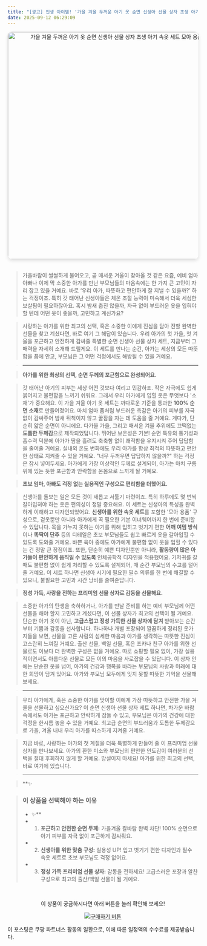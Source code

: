 ```yaml
---
title: "[광고] 인생 아이템! '가을 겨울 두꺼운 아기 옷 순면 신생아 선물 상자 초생 아기 속옷 세트 모아 용품'을(를) 만나보세요."
date: 2025-09-12 06:29:09
---
```


<div align="center">
    <a href="https://link.coupang.com/re/AFFSDP?lptag=AF8916626&pageKey=6587763273&itemId=14852990485&vendorItemId=82092162464&traceid=V0-153-1ca7723022a7867f&requestid=20250912152851638049638299&token=31850C%7CGM" target="_blank">
        <img src="https://ads-partners.coupang.com/image1/gwVC7Y5haALRCJIng9S5sFxpMGtzJcX7uHVIJxhYvCHd-0DSXCYzQWCjxA10y2mcJwfwI3aNm3UI9tyXvvbhrKvZGLIEK1LJJXJSsR7OA4W1t8VVQ8glWBEbWqwvzIxYZlF8xtOPn0ci_eobpMVPkH90nEf8PgOzDZ2IJUcHM4-auJ2ks1DfeaKeIiQ8_bsyaz81S8Z56XmVKnBF-dJK6Frg72Q1C3wG0nvlLSs8ZEpGJt0yhOKZR1nfWyezv94VlryvYAQ2fCB_FpX28n0kCldzeQItZ_E7mdWtIJZJTTdNOaPY3A==" alt="가을 겨울 두꺼운 아기 옷 순면 신생아 선물 상자 초생 아기 속옷 세트 모아 용품 이미지" width="600" style="max-width: 100%; height: auto; border-radius: 12px; border: 1px solid #e0e0e0; box-shadow: 0 4px 8px rgba(0,0,0,0.1);">
    </a>
</div>
<br>

> 가을바람이 쌀쌀하게 불어오고, 곧 매서운 겨울이 찾아올 것 같은 요즘, 예비 엄마 아빠나 이제 막 소중한 아가를 만난 부모님들의 마음속에는 한 가지 큰 고민이 자리 잡고 있을 거예요. 바로 ‘우리 아가, 따뜻하고 편안하게 잘 지낼 수 있을까?’ 하는 걱정이죠. 특히 갓 태어난 신생아들은 체온 조절 능력이 미숙해서 더욱 세심한 보살핌이 필요하잖아요. 혹시 밤새 춥진 않을까, 자극 없이 부드러운 옷을 입혀야 할 텐데 어떤 옷이 좋을까, 고민하고 계신가요?

> 사랑하는 아가를 위한 최고의 선택, 혹은 소중한 이에게 진심을 담아 전할 완벽한 선물을 찾고 계셨다면, 바로 여기 그 해답이 있습니다. 우리 아가의 첫 가을, 첫 겨울을 포근하고 안전하게 감싸줄 특별한 순면 신생아 선물 상자 세트, 지금부터 그 매력을 자세히 소개해 드릴게요. 이 세트를 만나는 순간, 아가는 세상의 모든 따뜻함을 품에 안고, 부모님은 그 어떤 걱정에서도 해방될 수 있을 거예요.

> ---

> **아가를 위한 최상의 선택, 순면 두께의 포근함으로 완성되어요.**

> 갓 태어난 아기의 피부는 세상 어떤 것보다 여리고 민감하죠. 작은 자극에도 쉽게 붉어지고 불편함을 느끼기 쉬워요. 그래서 우리 아가에게 입힐 옷은 무엇보다 '소재'가 중요해요. 이 가을 겨울 아기 옷 세트는 까다로운 기준을 통과한 **100% 순면 소재**로 만들어졌어요. 마치 엄마 품처럼 부드러운 촉감은 아기의 피부를 자극 없이 감싸주어 밤새 뒤척이지 않고 꿀잠을 자는 데 도움을 줄 거예요. 게다가, 단순히 얇은 순면이 아니에요. 다가올 가을, 그리고 매서운 겨울 추위에도 끄떡없는 **도톰한 두께감**으로 제작되었답니다. 뛰어난 보온성은 기본! 순면 특유의 통기성과 흡수력 덕분에 아가가 땀을 흘려도 축축함 없이 쾌적함을 유지시켜 주어 답답함을 줄여줄 거예요. 실내외 온도 변화에도 우리 아가를 항상 최적의 따뜻하고 편안한 상태로 지켜줄 수 있을 거예요. "너무 두꺼우면 답답하지 않을까?" 하는 걱정은 잠시 넣어두세요. 아가에게 가장 이상적인 두께로 설계되어, 아가는 마치 구름 위에 있는 듯한 포근함과 안락함을 온몸으로 느끼게 될 거예요.

> **초보 엄마, 아빠도 걱정 없는 실용적인 구성으로 편리함을 더했어요.**

> 신생아를 돌보는 일은 모든 것이 새롭고 서툴기 마련이죠. 특히 하루에도 몇 번씩 갈아입혀야 하는 옷은 편의성이 정말 중요해요. 이 세트는 신생아의 특성을 완벽하게 이해하고 디자인되었어요. **신생아를 위한 속옷 세트**를 포함한 '모아 용품' 구성으로, 겉옷뿐만 아니라 아가에게 꼭 필요한 기본 이너웨어까지 한 번에 준비할 수 있답니다. 목을 가누지 못하는 아기를 위해 입히고 벗기기 편한 **어깨 여밈 방식**이나 **똑딱이 단추** 등의 디테일은 초보 부모님들도 쉽고 빠르게 옷을 갈아입힐 수 있도록 도와줄 거예요. 바쁜 육아 중에도 아가에게 불편함 없이 옷을 입힐 수 있다는 건 정말 큰 장점이죠. 또한, 단순히 예쁜 디자인뿐만 아니라, **활동량이 많은 아가들이 편안하게 움직일 수 있도록** 인체공학적 디자인을 적용했어요. 기저귀를 갈 때도 불편함 없이 쉽게 처리할 수 있도록 설계되어, 매 순간 부모님의 수고를 덜어줄 거예요. 이 세트 하나면 신생아 시기에 필요한 필수 의류를 한 번에 해결할 수 있으니, 불필요한 고민과 시간 낭비를 줄여준답니다.

> **정성 가득, 사랑을 전하는 프리미엄 선물 상자로 감동을 선물해요.**

> 소중한 아가의 탄생을 축하하거나, 아가를 만날 준비를 하는 예비 부모님께 어떤 선물을 해야 할지 고민하고 계셨다면, 이 선물 상자가 최고의 선택이 될 거예요. 단순한 아기 옷이 아닌, **고급스럽고 정성 가득한 선물 상자에 담겨** 받아보는 순간부터 기쁨과 감동을 선사합니다. 하나하나 개별 포장되어 깔끔하게 정리된 옷가지들을 보면, 선물을 고른 사람의 섬세한 마음과 아가를 생각하는 따뜻한 진심이 고스란히 느껴질 거예요. 출산 선물, 백일 선물, 혹은 조카나 친구 아가를 위한 선물로도 이보다 더 완벽한 구성은 없을 거예요. 따로 쇼핑할 필요 없이, 가장 실용적이면서도 아름다운 선물로 모든 이의 마음을 사로잡을 수 있답니다. 이 상자 안에는 단순한 옷을 넘어, 아가의 건강과 행복을 바라는 부모님의 사랑과 미래에 대한 희망이 담겨 있어요. 아가와 부모님 모두에게 잊지 못할 따뜻한 기억을 선물해 보세요.

> ---

> 우리 아가에게, 혹은 소중한 아가를 맞이할 이에게 가장 따뜻하고 안전한 가을 겨울을 선물하고 싶으신가요? 이 순면 신생아 선물 상자 세트 하나면, 차가운 바람 속에서도 아가는 포근하고 안락하게 잠들 수 있고, 부모님은 아가의 건강에 대한 걱정을 한시름 놓을 수 있을 거예요. 최고급 순면의 부드러움과 도톰한 두께감으로 가을, 겨울 내내 우리 아가를 따스하게 지켜줄 거예요.

> 지금 바로, 사랑하는 아가의 첫 계절을 더욱 특별하게 만들어 줄 이 프리미엄 선물 상자를 만나보세요. 아가의 환한 미소와 부모님의 편안한 안도감이 여러분의 선택을 절대 후회하지 않게 할 거예요. 망설이지 마세요! 아가를 위한 최고의 선택, 바로 여기에 있습니다.

> ---

> **✨


> ### 이 상품을 선택해야 하는 이유
> - ✨**
> - 1.  **포근하고 안전한 순면 두께:** 가을겨울 칼바람 완벽 차단! 100% 순면으로 아기 피부를 자극 없이 포근하게 감싸줘요.
> - 2.  **신생아를 위한 맞춤 구성:** 실용성 UP! 입고 벗기기 편한 디자인과 필수 속옷 세트로 초보 부모님도 걱정 없어요.
> - 3.  **정성 가득 프리미엄 선물 상자:** 감동을 전하세요! 고급스러운 포장과 알찬 구성으로 최고의 출산/백일 선물이 될 거예요.


<br>

<div align="center">
  <p>이 상품이 궁금하시다면 아래 버튼을 눌러 확인해 보세요!</p>
  <a href="https://link.coupang.com/re/AFFSDP?lptag=AF8916626&pageKey=6587763273&itemId=14852990485&vendorItemId=82092162464&traceid=V0-153-1ca7723022a7867f&requestid=20250912152851638049638299&token=31850C%7CGM" target="_blank">
    <img src="https://img.shields.io/badge/지금 바로 구매하기-FF5722?style=for-the-badge&logo=coupa&logoColor=white" alt="구매하기 버튼">
  </a>
</div>

이 포스팅은 쿠팡 파트너스 활동의 일환으로, 이에 따른 일정액의 수수료를 제공받습니다.
